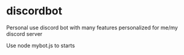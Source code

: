 # discordbot

Personal use discord bot with many features personalized for me/my discord server

Use node mybot.js to starts
